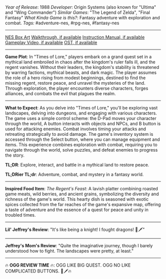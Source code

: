 *Year of Release*: 1988
*Developer*: Origin Systems (also known for "Ultima" and "Wing Commander")
*Similar Games*: "The Legend of Zelda", "Final Fantasy"
*What Kinda Game is this?*: Fantasy adventure with exploration and combat.
*Tags:* #adventure-nes, #rpg-nes, #fantasy-nes

---
[NES Box Art](https://www.google.com/search?tbm=isch&q=NES+Box+Art+Times+of+Lore) 
[Walkthrough, if available](https://www.google.com/search?q=Walkthrough+NES+Times+of+Lore)
[Instruction Manual, if available](https://www.google.com/search?q=NES+Instruction+Manual+Times+of+Lore)
[Gameplay Video, if available](https://www.youtube.com/results?search_query=gameplay+NES+Times+of+Lore) 
[OST, if available](https://www.youtube.com/results?search_query=gameplay+NES+Times+of+Lore+OST)

- - -
**Game Plot**: In "Times of Lore," players embark on a grand quest set in a mythical land embroiled in chaos after the kingdom's ruler falls ill, and the regent vanishes. Without their leaders, the kingdom's stability is threatened by warring factions, mythical beasts, and dark magic. The player assumes the role of a hero rising from modest beginnings, destined to find the missing regent, restore peace, and unravel the mysteries of the land. Through exploration, the player encounters diverse characters, forges alliances, and combats the evil that plagues the realm.

- - -
**What to Expect**: As you delve into "Times of Lore," you'll be exploring vast landscapes, delving into dungeons, and engaging with various characters. The game uses a simple control scheme: the D-Pad moves your character through the world, A button interacts with objects and NPCs, and B button is used for attacking enemies. Combat involves timing your attacks and retreating strategically to avoid damage. The game's inventory system is accessed through the Select button, where you can manage equipment and items. This experience combines exploration with combat, requiring you to navigate through the world, solve puzzles, and defeat enemies to progress the story.

**TL;DR**: Explore, interact, and battle in a mythical land to restore peace.

**TL;DRier TL;dr**: Adventure, combat, and mystery in a fantasy world.

---
**Inspired Food Item**: *The Regent's Feast*: A lavish platter combining roasted game meats, wild berries, and ancient grains, symbolizing the diversity and richness of the game's world. This hearty dish is seasoned with exotic spices collected from the far reaches of the game's expansive map, offering a taste of adventure and the essence of a quest for peace and unity in troubled times.

---
**Lil' Jeffrey's Review**: "It's like being a knight! I fought dragons! 🐉🗡️"

---
**Jeffrey's Mom's Review**: "Quite the imaginative journey, though I barely understood how to fight. The landscapes were pretty, at least."

---
🔥 **OGG REVIEW TIME** 🔥: OGG LIKE BIG QUEST. OGG NO LIKE COMPLICATED BUTTONS. 🌲🗡️🔥